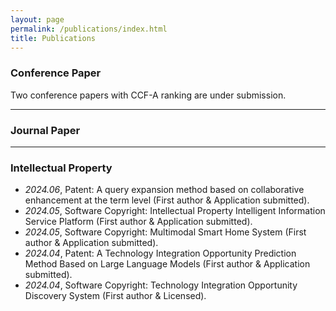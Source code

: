 ```yaml
---
layout: page
permalink: /publications/index.html
title: Publications
---
```


### Conference Paper

Two conference papers with CCF-A ranking are under submission.

---

### Journal Paper

---

### Intellectual Property
- *2024.06*, Patent: A query expansion method based on collaborative enhancement at the term level (First author & Application submitted). 
- *2024.05*, Software Copyright: Intellectual Property Intelligent Information Service Platform (First author & Application submitted).
- *2024.05*, Software Copyright: Multimodal Smart Home System (First author & Application submitted).
- *2024.04*, Patent: A Technology Integration Opportunity Prediction Method Based on Large Language Models (First author & Application submitted).
- *2024.04*, Software Copyright: Technology Integration Opportunity Discovery System (First author & Licensed).
